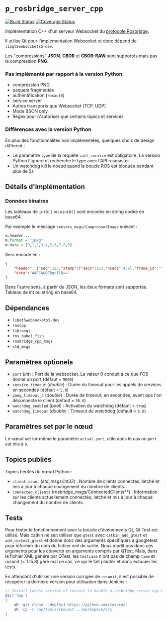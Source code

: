 # `p_rosbridge_server_cpp`

[![Build Status](https://jenkins.robopec.com/buildStatus/icon?job=p_rosbridge_server_cpp%2Fmaster)](https://jenkins.robopec.com/view/LIBS%20COMMON/job/p_rosbridge_server_cpp/job/master/)
[![Coverage Status](https://jenkins.robopec.com/buildStatus/icon?job=p_rosbridge_server_cpp%2Fmaster&config=coverage)](https://jenkins.robopec.com/view/LIBS%20COMMON/job/p_rosbridge_server_cpp/job/master/LCOV_20Report/)

Implémentation C++ d'un serveur Websocket du [protocole Rosbridge](https://github.com/RobotWebTools/rosbridge_suite/blob/develop/ROSBRIDGE_PROTOCOL.md).

Il utilise Qt pour l'implémentation Websocket et donc dépend de `libqt5websockets5-dev`.

Les "compressions" **JSON**, **CBOR** et **CBOR-RAW** sont supportés mais pas la compression **PNG**.

### Pas implémenté par rapport à la version Python

- compression PNG
- paquets fragmentés
- authentification (`rosauth`)
- service server
- Autres transports que Websocket (TCP, UDP)
- Mode BSON only
- Regex pour n'autoriser que certains topics et services

### Différences avec la version Python

En plus des fonctionnalités non implémentées, quelques choix de design diffèrent :

- Le paramètre `type` de la requête `call_service` est obligatoire. La version Python l'ignore et recherche le type avec l'API rosmaster.
- Un watchdog kill le noeud quand la boucle ROS est bloquée pendant plus de 5s

## Détails d'implémentation

### Données binaires

Les tableaux de `int8[]` ou `uint8[]` sont encodés en string codée en base64.

Par exemple le message `sensors_msgs/CompressedImage` suivant :

```python
m.header...
m.format = "jpeg"
m.data = [0,1,2,3,4,5,6,7,8,9]
```

Sera encodé en :

```json
{
    "header": {"seq":123,"stamp":{"secs":123,"nsecs":456},"frame_id":"frame_id"},"format":"jpeg",
    "data":"AAECAwQFBgcICQ=="
}
```

Dans l'autre sens, à partir du JSON, les deux formats sont supportés. Tableau de int ou string en base64.

## Dépendances

- `libqt5websockets5-dev`
- `roscpp`
- `librosqt`
- `ros_babel_fish`
- `rosbridge_cpp_msgs`
- `std_msgs`

## Paramètres optionels

- `port` (*int*) : Port de la websocket. La valeur 0 conduit à ce que l'OS donne un port (défaut = `9090`)
- `service_timeout` (*double*) : Durée du timeout pour les appels de services en secondes (défaut = `5.0`)
- `pong_timeout_s` (*double*) : Durée de timeout, en secondes, avant que l'on déconnecte le client (défaut = `30.0`)
- `watchdog_enabled` (*bool*) : Activation du watchdog (défault = `true`)
- `watchdog_timeout` (*double*) : Timeout du watchdog (défault = `5.0`)

## Paramètres set par le nœud

Le nœud set lui-même le paramètre `actual_port`, utile dans le cas où `port` est mis à `0`.

## Topics publiés

Topics hérités du nœud Python :

- `client_count` (*std_msgs/Int32*) : Nombre de clients connectés, latché et mis à jour à chaque changement du nombre de clients.
- `connected_clients` (rosbridge_msgs/ConnectedClients**) : Information sur les clients actuellement connectés, latché et mis à jour à chaque changement du nombre de clients.

## Tests

Pour tester le fonctionnement avec la boucle d'événements Qt, Qt Test est utilisé.
Mais catkin ne sait utiliser que `gtest` avec `catkin_add_gtest` et `add_rostest_gtest` et donne donc des arguments spécifiques à googletest pour informer du nom du fichier xml de sortie.
Nous modifions donc ces arguments pour les convertir en arguments compris par QTest.
Mais, dans le fichier XML généré par QTest, les `testcase` n'ont pas de champ `time` et rosunit (< 1.15.8) gère mal ce cas, ce qui le fait planter et donc échouer les tests.

En attendant d'utiliser une version corrigée de `rosunit`, il est possible de récupérer la dernière version pour utilisation dans Jenkins :

```groovy
// Install latest version of rosunit to handle p_rosbridge_server_cpp Qt tests
dir('tmp')
{
    sh 'git clone --depth=1 https://github.com/ros/ros'
    sh 'cp -r ros/tools/rosunit ../workspace/src'
}
```